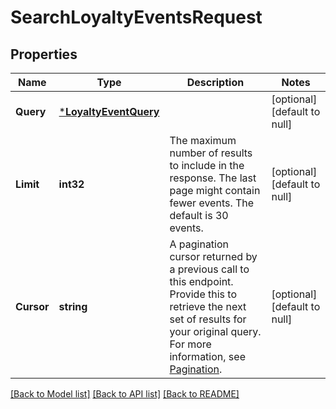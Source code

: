 # SearchLoyaltyEventsRequest

## Properties

 Name       | Type                                           | Description                                                                                                                                                                                                                                       | Notes                        
------------|------------------------------------------------|---------------------------------------------------------------------------------------------------------------------------------------------------------------------------------------------------------------------------------------------------|------------------------------
 **Query**  | [***LoyaltyEventQuery**](LoyaltyEventQuery.md) |                                                                                                                                                                                                                                                   | [optional] [default to null] 
 **Limit**  | **int32**                                      | The maximum number of results to include in the response.  The last page might contain fewer events.  The default is 30 events.                                                                                                                   | [optional] [default to null] 
 **Cursor** | **string**                                     | A pagination cursor returned by a previous call to this endpoint. Provide this to retrieve the next set of results for your original query. For more information, see [Pagination](https://developer.squareup.com/docs/basics/api101/pagination). | [optional] [default to null] 

[[Back to Model list]](../README.md#documentation-for-models) [[Back to API list]](../README.md#documentation-for-api-endpoints) [[Back to README]](../README.md)

